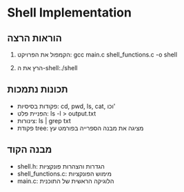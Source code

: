 # Shell Implementation

## הוראות הרצה
1. הקמפול את הפרויקט: gcc main.c shell_functions.c -o shell

2. הרץ את ה-shell:./shell

## תכונות נתמכות
* פקודות בסיסיות: cd, pwd, ls, cat, וכו'
* הפניית פלט: ls -l > output.txt
* צינורות: ls | grep txt
* פקודת tree: מציגה את מבנה הספרייה בפורמט עץ

## מבנה הקוד
* shell.h: הגדרות והצהרות פונקציות
* shell_functions.c: מימוש הפונקציות
* main.c: הלוגיקה הראשית של התוכנית
